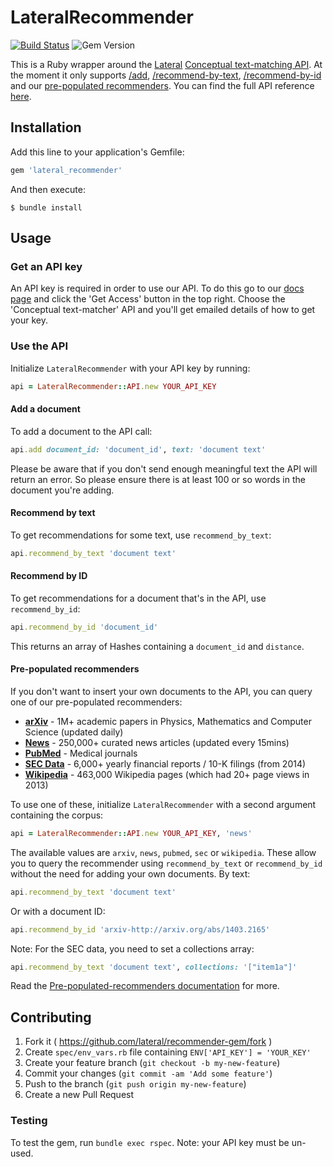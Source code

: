 # LateralRecommender

[![Build Status](https://travis-ci.org/lateral/recommender-gem.svg?branch=master)](https://travis-ci.org/lateral/recommender-gem)  ![Gem Version](https://badge.fury.io/rb/lateral_recommender.svg)

This is a Ruby wrapper around the [Lateral](https://lateral.io/) [Conceptual text-matching API](https://lateral.io/docs/text-matching). At the moment it only supports [/add](https://lateral.io/docs/text-matching/api-reference#add-document-post), [/recommend-by-text](https://lateral.io/docs/text-matching/api-reference#recommend-by-text-post), [/recommend-by-id](https://lateral.io/docs/text-matching/api-reference#recommend-by-id-post) and our [pre-populated recommenders](https://lateral.io/docs/text-matching/pre-populated-recommenders). You can find the full API reference [here](https://lateral.io/docs/text-matching/api-reference).

## Installation

Add this line to your application's Gemfile:

```ruby
gem 'lateral_recommender'
```

And then execute:

	$ bundle install

## Usage

### Get an API key

An API key is required in order to use our API. To do this go to our [docs page](https://lateral.io/docs) and click the 'Get Access' button in the top right. Choose the 'Conceptual text-matcher' API and you'll get emailed details of how to get your key.

### Use the API

Initialize `LateralRecommender` with your API key by running:

```ruby
api = LateralRecommender::API.new YOUR_API_KEY
```

#### Add a document

To add a document to the API call:

```ruby
api.add document_id: 'document_id', text: 'document text'
```

Please be aware that if you don't send enough meaningful text the API will return an error. So please ensure there is at least 100 or so words in the document you're adding.

#### Recommend by text

To get recommendations for some text, use `recommend_by_text`:

```ruby
api.recommend_by_text 'document text'
```

#### Recommend by ID

To get recommendations for a document that's in the API, use `recommend_by_id`:

```ruby
api.recommend_by_id 'document_id'
```
This returns an array of Hashes containing a `document_id` and `distance`.

#### Pre-populated recommenders

If you don't want to insert your own documents to the API, you can query one of our pre-populated recommenders:

* **[arXiv](https://lateral.io/docs/text-matching/pre-populated-recommenders#arxiv)** - 1M+ academic papers in Physics, Mathematics and Computer Science (updated daily)
* **[News](https://lateral.io/docs/text-matching/pre-populated-recommenders#news)** - 250,000+ curated news articles (updated every 15mins)
* **[PubMed](https://lateral.io/docs/text-matching/pre-populated-recommenders#pubmed)** - Medical journals
* **[SEC Data](https://lateral.io/docs/text-matching/pre-populated-recommenders#sec-data)** - 6,000+ yearly financial reports / 10-K filings (from 2014)
* **[Wikipedia](https://lateral.io/docs/text-matching/pre-populated-recommenders#wikipedia)** - 463,000 Wikipedia pages (which had 20+ page views in 2013)

To use one of these, initialize `LateralRecommender` with a second argument containing the corpus:

```ruby
api = LateralRecommender::API.new YOUR_API_KEY, 'news'
```

The available values are `arxiv`, `news`, `pubmed`, `sec` or `wikipedia`. These allow you to query the recommender using `recommend_by_text` or `recommend_by_id` without the need for adding your own documents. By text:

```ruby
api.recommend_by_text 'document text'
```

Or with a document ID:

```ruby
api.recommend_by_id 'arxiv-http://arxiv.org/abs/1403.2165'
```

Note: For the SEC data, you need to set a collections array:

```ruby
api.recommend_by_text 'document text', collections: '["item1a"]'
```

Read the [Pre-populated-recommenders documentation](https://lateral.io/docs/text-matching/pre-populated-recommenders#top) for more.

## Contributing

1. Fork it ( https://github.com/lateral/recommender-gem/fork )
2. Create `spec/env_vars.rb` file containing  `ENV['API_KEY'] = 'YOUR_KEY'`
3. Create your feature branch (`git checkout -b my-new-feature`)
4. Commit your changes (`git commit -am 'Add some feature'`)
5. Push to the branch (`git push origin my-new-feature`)
6. Create a new Pull Request

### Testing

To test the gem, run `bundle exec rspec`. Note: your API key must be un-used.
